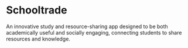 # Schooltrade
An innovative study and resource-sharing app designed to be both academically useful and socially engaging, connecting students to share resources and knowledge.
